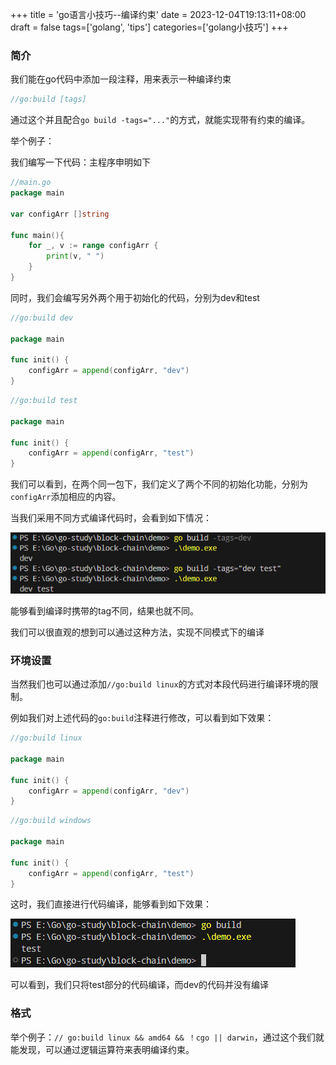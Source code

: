 +++
title = 'go语言小技巧--编译约束'
date = 2023-12-04T19:13:11+08:00
draft = false
tags=['golang', 'tips']
categories=['golang小技巧']
+++

### 简介

我们能在go代码中添加一段注释，用来表示一种编译约束

```go
//go:build [tags]
```

通过这个并且配合`go build -tags="..."`的方式，就能实现带有约束的编译。

举个例子：

我们编写一下代码：主程序申明如下

```go
//main.go
package main

var configArr []string

func main(){
    for _, v := range configArr {
        print(v, " ")
    }
}
```

同时，我们会编写另外两个用于初始化的代码，分别为dev和test

```go
//go:build dev

package main

func init() {
    configArr = append(configArr, "dev")
}
```

```go
//go:build test

package main

func init() {
    configArr = append(configArr, "test")
}
```

我们可以看到，在两个同一包下，我们定义了两个不同的初始化功能，分别为`configArr`添加相应的内容。

当我们采用不同方式编译代码时，会看到如下情况：

![](./result_1.png)

能够看到编译时携带的tag不同，结果也就不同。

我们可以很直观的想到可以通过这种方法，实现不同模式下的编译

### 环境设置

当然我们也可以通过添加`//go:build linux`的方式对本段代码进行编译环境的限制。

例如我们对上述代码的`go:build`注释进行修改，可以看到如下效果：

```go
//go:build linux

package main

func init() {
    configArr = append(configArr, "dev")
}
```

```go
//go:build windows

package main

func init() {
    configArr = append(configArr, "test")
}
```

这时，我们直接进行代码编译，能够看到如下效果：

![](./result_2.png)

可以看到，我们只将test部分的代码编译，而dev的代码并没有编译

### 格式

举个例子：`// go:build linux && amd64 && ！cgo || darwin`，通过这个我们就能发现，可以通过逻辑运算符来表明编译约束。
